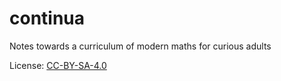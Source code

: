 # continua
Notes towards a curriculum of modern maths for curious adults

License: [CC-BY-SA-4.0](https://choosealicense.com/licenses/cc-by-sa-4.0/)
